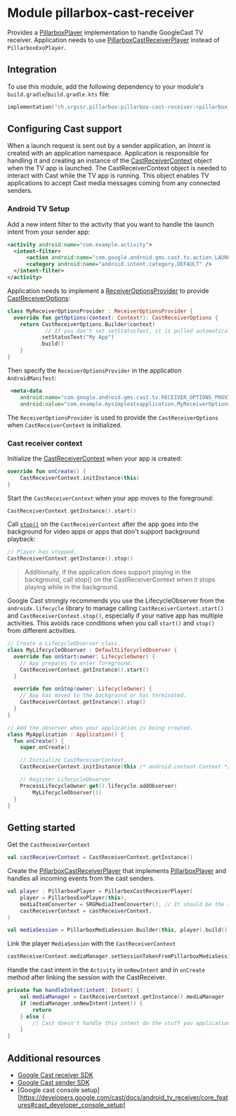 # Module pillarbox-cast-receiver

Provides a [PillarboxPlayer][ch.srgssr.pillarbox.player.PillarboxPlayer] implementation to handle GoogleCast TV receiver. Application needs to use [PillarboxCastReceiverPlayer][ch.srgssr.pillarbox.cast.receiver.PillarboxCastReceiverPlayer] instead of `PillarboxExoPlayer`.

## Integration

To use this module, add the following dependency to your module's `build.gradle`/`build.gradle.kts` file:

```kotlin
implementation("ch.srgssr.pillarbox:pillarbox-cast-receiver:<pillarbox_version>")
```

## Configuring Cast support

When a launch request is sent out by a sender application, an _Intent_ is created with an application namespace. 
Application is responsible for handling it and creating an instance of the [CastReceiverContext][cast-receiver-context] object when the TV app is launched. 
The CastReceiverContext object is needed to interact with Cast while the TV app is running. 
This object enables TV applications to accept Cast media messages coming from any connected senders.

### Android TV Setup

Add a new intent filter to the activity that you want to handle the launch intent from your sender app:

```xml
<activity android:name="com.example.activity">
  <intent-filter>
      <action android:name="com.google.android.gms.cast.tv.action.LAUNCH" />
      <category android:name="android.intent.category.DEFAULT" />
  </intent-filter>
</activity>
```

Application needs to implement a [ReceiverOptionsProvider][cast-receiver-options-provider] to provide [CastReceiverOptions][cast-receiver-options]:

```kotlin
class MyReceiverOptionsProvider : ReceiverOptionsProvider {
  override fun getOptions(context: Context?): CastReceiverOptions {
    return CastReceiverOptions.Builder(context)
            // If you don't set setStatusText, it is pulled automatically from android:label in your Android TV manifest.
          .setStatusText("My App")
          .build()
    }
}
```

Then specify the `ReceiverOptionsProvider` in the application `AndroidManifest`:

```xml
 <meta-data
    android:name="com.google.android.gms.cast.tv.RECEIVER_OPTIONS_PROVIDER_CLASS_NAME"
    android:value="com.example.mysimpleatvapplication.MyReceiverOptionsProvider" />
```

The `ReceiverOptionsProvider` is used to provide the `CastReceiverOptions` when `CastReceiverContext` is initialized.

### Cast receiver context

Initialize the [CastReceiverContext][cast-receiver-context] when your app is created:

```kotlin
override fun onCreate() {
    CastReceiverContext.initInstance(this)
}
```

Start the `CastReceiverContext` when your app moves to the foreground:

```kotlin
CastReceiverContext.getInstance().start()
```

Call [`stop()`][cast-receiver-context-stop] on the `CastReceiverContext` after the app goes into the background for video apps or apps that don't support background playback:

```kotlin
// Player has stopped.
CastReceiverContext.getInstance().stop()
```

>
> Additionally, if the application does support playing in the background, call stop() on the CastReceiverContext when it stops playing while in the background.

Google Cast strongly recommends you use the LifecycleObserver from the `androidx.lifecycle` library to manage calling `CastReceiverContext.start()` and `CastReceiverContext.stop()`, 
especially if your native app has multiple activities.
This avoids race conditions when you call `start()` and `stop()` from different activities.

```kotlin
// Create a LifecycleObserver class.
class MyLifecycleObserver : DefaultLifecycleObserver {
  override fun onStart(owner: LifecycleOwner) {
    // App prepares to enter foreground.
    CastReceiverContext.getInstance().start()
  }

  override fun onStop(owner: LifecycleOwner) {
    // App has moved to the background or has terminated.
    CastReceiverContext.getInstance().stop()
  }
}

// Add the observer when your application is being created.
class MyApplication : Application() {
  fun onCreate() {
    super.onCreate()

    // Initialize CastReceiverContext.
    CastReceiverContext.initInstance(this /* android.content.Context */)

    // Register LifecycleObserver
    ProcessLifecycleOwner.get().lifecycle.addObserver(
        MyLifecycleObserver())
  }
}
```

## Getting started

Get the `CastReceiverContext`

```kotlin
val castReceiverContext = CastReceiverContext.getInstance()
```

Create the [PillarboxCastReceiverPlayer][ch.srgssr.pillarbox.cast.receiver.PillarboxCastReceiverPlayer] that implements [PillarboxPlayer][ch.srgssr.pillarbox.player.PillarboxPlayer] and handles all incoming events from the cast senders.

```kotlin
val player : PillarboxPlayer = PillarboxCastReceiverPlayer(
    player = PillarboxExoPlayer(this),
    mediaItemConverter = SRGMediaItemConverter(), // It should be the same converter that is used by the Android senders.
    castReceiverContext = castReceiverContext,
)

val mediaSession = PillarboxMediaSession.Builder(this, player).build()
```

Link the player `MediaSession` with the `CastReceiverContext`

```kotlin
castReceiverContext.mediaManager.setSessionTokenFromPillarboxMediaSession(mediaSession)
```

Handle the cast intent in the `Activity` in `onNewIntent` and in `onCreate` method after linking the session with the CastReceiver.

```kotlin
private fun handleIntent(intent: Intent) {
    val mediaManager = CastReceiverContext.getInstance().mediaManager
    if (mediaManager.onNewIntent(intent)) {
        return
    } else {
        // Cast doesn't handle this intent do the stuff you application have to do.
    }
}
````

## Additional resources

- [Google Cast receiver SDK](https://developers.google.com/cast/docs/android_tv_receiver)
- [Google Cast sender SDK](https://developers.google.com/cast/docs/android_sender)
- [Google cast console setup][https://developers.google.com/cast/docs/android_tv_receiver/core_features#cast_developer_console_setup]

[ch.srgssr.pillarbox.player.PillarboxPlayer]: https://android.pillarbox.ch/api/pillarbox-player/ch.srgssr.pillarbox.player/-pillarbox-player/index.html
[ch.srgssr.pillarbox.cast.receiver.PillarboxCastReceiverPlayer]: https://android.pillarbox.ch/api/pillarbox-cast-receiver/ch.srgssr.pillarbox.cast.receiver/-pillarbox-cast-receiver-player/index.html
[cast-receiver-context]: https://developers.google.com/android/reference/com/google/android/gms/cast/tv/CastReceiverContext
[cast-receiver-options-provider]: https://developers.google.com/android/reference/com/google/android/gms/cast/tv/ReceiverOptionsProvider
[cast-receiver-options]: https://developers.google.com/android/reference/com/google/android/gms/cast/tv/CastReceiverOptions
[cast-receiver-context-stop]: https://developers.google.com/android/reference/com/google/android/gms/cast/tv/CastReceiverContext#stop()
[cast-receiver-console-setup]: https://developers.google.com/cast/docs/android_tv_receiver/core_features#cast_developer_console_setup
